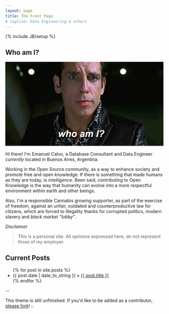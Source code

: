 ```yaml
---
layout: page
title: The Front Page
# tagline: Data Engineering & others
---
```

{% include JB/setup %}

## Who am I?

![alt text](https://github.com/3manuek/3manuek.github.io/blob/master/_posts/images/whoami.gif "Who am I? Zoolander")


Hi there! I'm Emanuel Calvo, a Database Consultant and Data Engineer _currently_ located in
Buenos Aires, Argentina.

Working in the Open Source community, as a way to enhance society and promote
free and open knowledge. If there is something that made humans as they are today,
is _intelligence_. Been said, contributing to Open Knowledge is the way that
humanity can evolve into a more respectful environment within earth and other beings.

Also, I'm a responsible Cannabis growing supporter, as part of the exercise of freedom,
against an unfair, outdated and counterproductive law for citizens, which are forced
to illegality thanks for corrupted politics, modern slavery and _black market "lobby"_.


*Disclaimer*
> This is a personal site. All opinions expressed here, do not represent those of my employer.


## Current Posts

<ul class="posts">
  {% for post in site.posts %}
    <li><span>{{ post.date | date_to_string }}</span> &raquo; <a href="{{ BASE_PATH }}{{ post.url }}">{{ post.title }}</a></li>
  {% endfor %}
</ul>


--

This theme is still unfinished. If you'd like to be added as a contributor, [please fork](http://github.com/plusjade/jekyll-bootstrap)! :.
